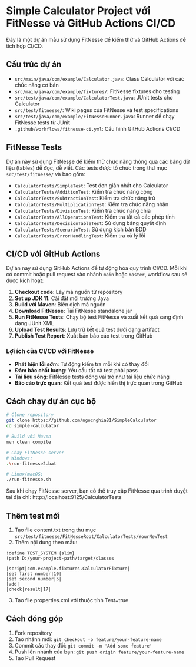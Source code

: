 # Simple Calculator Project với FitNesse và GitHub Actions CI/CD

Đây là một dự án mẫu sử dụng FitNesse để kiểm thử và GitHub Actions để tích hợp CI/CD.

## Cấu trúc dự án

- `src/main/java/com/example/Calculator.java`: Class Calculator với các chức năng cơ bản
- `src/main/java/com/example/fixtures/`: FitNesse fixtures cho testing
- `src/test/java/com/example/CalculatorTest.java`: JUnit tests cho Calculator
- `src/test/fitnesse/`: Wiki pages của FitNesse và test specifications
- `src/test/java/com/example/FitNesseRunner.java`: Runner để chạy FitNesse tests từ JUnit
- `.github/workflows/fitnesse-ci.yml`: Cấu hình GitHub Actions CI/CD

## FitNesse Tests

Dự án này sử dụng FitNesse để kiểm thử chức năng thông qua các bảng dữ liệu (tables) dễ đọc, dễ viết. Các tests được tổ chức trong thư mục `src/test/fitnesse/` và bao gồm:

- `CalculatorTests/SimpleTest`: Test đơn giản nhất cho Calculator
- `CalculatorTests/AdditionTest`: Kiểm tra chức năng cộng
- `CalculatorTests/SubtractionTest`: Kiểm tra chức năng trừ
- `CalculatorTests/MultiplicationTest`: Kiểm tra chức năng nhân
- `CalculatorTests/DivisionTest`: Kiểm tra chức năng chia
- `CalculatorTests/AllOperationsTest`: Kiểm tra tất cả các phép tính
- `CalculatorTests/DecisionTableTest`: Sử dụng bảng quyết định
- `CalculatorTests/ScenarioTest`: Sử dụng kịch bản BDD
- `CalculatorTests/ErrorHandlingTest`: Kiểm tra xử lý lỗi

## CI/CD với GitHub Actions

Dự án này sử dụng GitHub Actions để tự động hóa quy trình CI/CD. Mỗi khi có commit hoặc pull request vào nhánh `main` hoặc `master`, workflow sau sẽ được kích hoạt:

1. **Checkout code**: Lấy mã nguồn từ repository
2. **Set up JDK 11**: Cài đặt môi trường Java
3. **Build với Maven**: Biên dịch mã nguồn
4. **Download FitNesse**: Tải FitNesse standalone jar
5. **Run FitNesse Tests**: Chạy bộ test FitNesse và xuất kết quả sang định dạng JUnit XML
6. **Upload Test Results**: Lưu trữ kết quả test dưới dạng artifact
7. **Publish Test Report**: Xuất bản báo cáo test trong GitHub

### Lợi ích của CI/CD với FitNesse

- **Phát hiện lỗi sớm**: Tự động kiểm tra mỗi khi có thay đổi
- **Đảm bảo chất lượng**: Yêu cầu tất cả test phải pass
- **Tài liệu sống**: FitNesse tests đóng vai trò như tài liệu chức năng
- **Báo cáo trực quan**: Kết quả test được hiển thị trực quan trong GitHub

## Cách chạy dự án cục bộ

```bash
# Clone repository
git clone https://github.com/ngocnghia81/SimpleCalculator
cd simple-calculator

# Build với Maven
mvn clean compile

# Chạy FitNesse server
# Windows:
.\run-fitnesse2.bat

# Linux/macOS:
./run-fitnesse.sh
```

Sau khi chạy FitNesse server, bạn có thể truy cập FitNesse qua trình duyệt tại địa chỉ:
http://localhost:9125/CalculatorTests

## Thêm test mới

1. Tạo file content.txt trong thư mục `src/test/fitnesse/FitNesseRoot/CalculatorTests/YourNewTest`
2. Thêm nội dung theo mẫu:
```
!define TEST_SYSTEM {slim}
!path D:/your-project-path/target/classes

|script|com.example.fixtures.CalculatorFixture|
|set first number|10|
|set second number|5|
|add|
|check|result|17|
```
3. Tạo file properties.xml với thuộc tính Test=true

## Cách đóng góp

1. Fork repository
2. Tạo nhánh mới: `git checkout -b feature/your-feature-name`
3. Commit các thay đổi: `git commit -m 'Add some feature'`
4. Push lên nhánh của bạn: `git push origin feature/your-feature-name`
5. Tạo Pull Request 